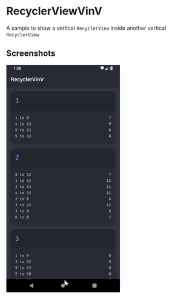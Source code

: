# RecyclerViewVinV
A sample to show a vertical `RecyclerView` inside another vertical `RecyclerView`
## Screenshots
<img src="screenshots/1.gif" height="600">